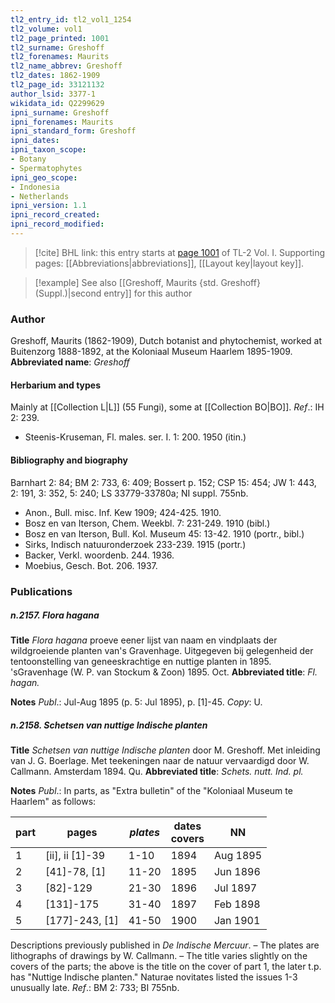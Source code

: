 ```yaml
---
tl2_entry_id: tl2_vol1_1254
tl2_volume: vol1
tl2_page_printed: 1001
tl2_surname: Greshoff
tl2_forenames: Maurits
tl2_name_abbrev: Greshoff
tl2_dates: 1862-1909
tl2_page_id: 33121132
author_lsid: 3377-1
wikidata_id: Q2299629
ipni_surname: Greshoff
ipni_forenames: Maurits
ipni_standard_form: Greshoff
ipni_dates: 
ipni_taxon_scope: 
- Botany
- Spermatophytes
ipni_geo_scope: 
- Indonesia
- Netherlands
ipni_version: 1.1
ipni_record_created: 
ipni_record_modified:
---
```



> [!cite] BHL link: this entry starts at [page 1001](https://www.biodiversitylibrary.org/page/33121132) of TL-2 Vol. I.
> Supporting pages: [[Abbreviations|abbreviations]], [[Layout key|layout key]].

> [!example] See also [[Greshoff, Maurits {std. Greshoff} (Suppl.)|second entry]] for this author

### Author

Greshoff, Maurits (1862-1909), Dutch botanist and phytochemist, worked at Buitenzorg 1888-1892, at the Koloniaal Museum Haarlem 1895-1909. 
**Abbreviated name**: *Greshoff*

#### Herbarium and types

Mainly at [[Collection L|L]] (55 Fungi), some at [[Collection BO|BO]].
*Ref*.: IH 2: 239.
- Steenis-Kruseman, Fl. males. ser. I. 1: 200. 1950 (itin.)

#### Bibliography and biography

Barnhart 2: 84; BM 2: 733, 6: 409; Bossert p. 152; CSP 15: 454; JW 1: 443, 2: 191, 3: 352, 5: 240; LS 33779-33780a; NI suppl. 755nb.
- Anon., Bull. misc. Inf. Kew 1909; 424-425. 1910.
- Bosz en van Iterson, Chem. Weekbl. 7: 231-249. 1910 (bibl.)
- Bosz en van Iterson, Bull. Kol. Museum 45: 13-42. 1910 (portr., bibl.)
- Sirks, Indisch natuuronderzoek 233-239. 1915 (portr.)
- Backer, Verkl. woordenb. 244. 1936.
- Moebius, Gesch. Bot. 206. 1937.

### Publications

##### n.2157. Flora hagana

**Title**
*Flora hagana* proeve eener lijst van naam en vindplaats der wildgroeiende planten van's Gravenhage. Uitgegeven bij gelegenheid der tentoonstelling van geneeskrachtige en nuttige planten in 1895. 'sGravenhage (W. P. van Stockum & Zoon) 1895. Oct.
**Abbreviated title**: *Fl. hagan.*

**Notes**
*Publ*.: Jul-Aug 1895 (p. 5: Jul 1895), p. \[1\]-45. *Copy*: U.

##### n.2158. Schetsen van nuttige Indische planten

**Title**
*Schetsen van nuttige Indische planten* door M. Greshoff. Met inleiding van J. G. Boerlage. Met teekeningen naar de natuur vervaardigd door W. Callmann. Amsterdam 1894. Qu.
**Abbreviated title**: *Schets. nutt. Ind. pl.*

**Notes**
*Publ*.: In parts, as "Extra bulletin" of the "Koloniaal Museum te Haarlem" as follows:

|part	|pages	|*plates*	|dates<br/>covers	|NN|
|---	|---	|---	|---	|---	|
|1	|\[ii\], ii \[1\]-39	|1-10	|1894	|Aug 1895|
|2	|\[41\]-78, \[1\]	|11-20	|1895	|Jun 1896|
|3	|\[82\]-129	|21-30	|1896	|Jul 1897|
|4	|\[131\]-175	|31-40	|1897	|Feb 1898|
|5	|\[177\]-243, \[1\]	|41-50	|1900	|Jan 1901|

Descriptions previously published in *De Indische Mercuur*. – The plates are lithographs of drawings by W. Callmann. – The title varies slightly on the covers of the parts; the above is the title on the cover of part 1, the later t.p. has "Nuttige Indische planten."
Naturae novitates listed the issues 1-3 unusually late.
*Ref*.: BM 2: 733; BI 755nb.

